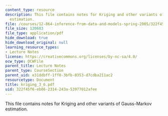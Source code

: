 ```yaml
---
content_type: resource
description: This file contains notes for Kriging and other variants of Gauss-Markov
  estimation.
file: /courses/12-864-inference-from-data-and-models-spring-2005/322f45f6eb862314243a53977012afee_kriging_3_6.pdf
file_size: 120603
file_type: application/pdf
hide_download: true
hide_download_original: null
learning_resource_types:
- Lecture Notes
license: https://creativecommons.org/licenses/by-nc-sa/4.0/
ocw_type: OCWFile
parent_title: Lecture Notes
parent_type: CourseSection
parent_uid: e31ddbff-1ff0-3bfb-0353-d7cdba211ac2
resourcetype: Document
title: kriging_3_6.pdf
uid: 322f45f6-eb86-2314-243a-53977012afee
---
```

This file contains notes for Kriging and other variants of Gauss-Markov estimation.